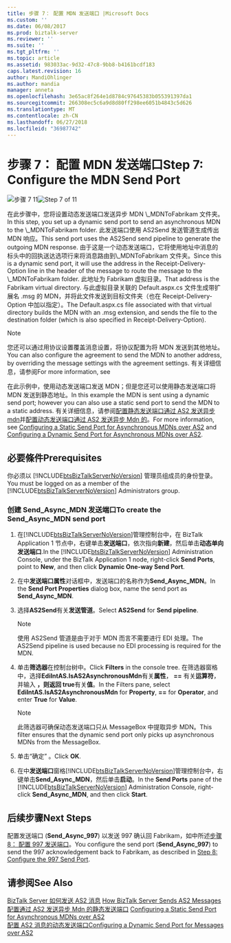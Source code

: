 ```yaml
---
title: 步骤 7： 配置 MDN 发送端口 |Microsoft Docs
ms.custom: ''
ms.date: 06/08/2017
ms.prod: biztalk-server
ms.reviewer: ''
ms.suite: ''
ms.tgt_pltfrm: ''
ms.topic: article
ms.assetid: 983033ac-9d32-47c8-9bb8-b4161bcdf183
caps.latest.revision: 16
author: MandiOhlinger
ms.author: mandia
manager: anneta
ms.openlocfilehash: 3e65ac8f264e1d8784c97645383b055391397da1
ms.sourcegitcommit: 266308ec5c6a9d8d80ff298ee6051b4843c5d626
ms.translationtype: MT
ms.contentlocale: zh-CN
ms.lasthandoff: 06/27/2018
ms.locfileid: "36987742"
---
```

# <a name="step-7-configure-the-mdn-send-port"></a><span data-ttu-id="a49d0-102">步骤 7： 配置 MDN 发送端口</span><span class="sxs-lookup"><span data-stu-id="a49d0-102">Step 7: Configure the MDN Send Port</span></span>
<span data-ttu-id="a49d0-103">![步骤 7 11](../core/media/tut-step7-of-11.gif "Tut_Step7_of_11")</span><span class="sxs-lookup"><span data-stu-id="a49d0-103">![Step 7 of 11](../core/media/tut-step7-of-11.gif "Tut_Step7_of_11")</span></span>  
  
 <span data-ttu-id="a49d0-104">在此步骤中，您将设置动态发送端口发送异步 MDN \\_MDNToFabrikam 文件夹。</span><span class="sxs-lookup"><span data-stu-id="a49d0-104">In this step, you set up a dynamic send port to send an asynchronous MDN to the \\_MDNToFabrikam folder.</span></span> <span data-ttu-id="a49d0-105">此发送端口使用 AS2Send 发送管道生成传出 MDN 响应。</span><span class="sxs-lookup"><span data-stu-id="a49d0-105">This send port uses the AS2Send send pipeline to generate the outgoing MDN response.</span></span> <span data-ttu-id="a49d0-106">由于这是一个动态发送端口，它将使用地址中消息的标头中的回执送达选项行来将消息路由到\\_MDNToFabrikam 文件夹。</span><span class="sxs-lookup"><span data-stu-id="a49d0-106">Since this is a dynamic send port, it will use the address in the Receipt-Delivery-Option line in the header of the message to route the message to the \\_MDNToFabrikam folder.</span></span> <span data-ttu-id="a49d0-107">此地址为 Fabrikam 虚拟目录。</span><span class="sxs-lookup"><span data-stu-id="a49d0-107">That address is the Fabrikam virtual directory.</span></span> <span data-ttu-id="a49d0-108">与此虚拟目录关联的 Default.aspx.cs 文件生成带扩展名 .msg 的 MDN，并将此文件发送到目标文件夹（也在 Receipt-Delivery-Option 中加以指定）。</span><span class="sxs-lookup"><span data-stu-id="a49d0-108">The Default.aspx.cs file associated with that virtual directory builds the MDN with an .msg extension, and sends the file to the destination folder (which is also specified in Receipt-Delivery-Option).</span></span>  
  
> [!NOTE]
>  <span data-ttu-id="a49d0-109">您还可以通过用协议设置覆盖消息设置，将协议配置为将 MDN 发送到其他地址。</span><span class="sxs-lookup"><span data-stu-id="a49d0-109">You can also configure the agreement to send the MDN to another address, by overriding the message settings with the agreement settings.</span></span> <span data-ttu-id="a49d0-110">有关详细信息，请参阅</span><span class="sxs-lookup"><span data-stu-id="a49d0-110">For more information, see</span></span>  
  
 <span data-ttu-id="a49d0-111">在此示例中，使用动态发送端口发送 MDN；但是您还可以使用静态发送端口将 MDN 发送到静态地址。</span><span class="sxs-lookup"><span data-stu-id="a49d0-111">In this example the MDN is sent using a dynamic send port; however you can also use a static send port to send the MDN to a static address.</span></span> <span data-ttu-id="a49d0-112">有关详细信息，请参阅[配置静态发送端口通过 AS2 发送异步 mdn](../core/configuring-a-static-send-port-for-asynchronous-mdns-over-as2.md)并[配置动态发送端口通过 AS2 发送异步 Mdn 的](../core/configuring-a-dynamic-send-port-for-asynchronous-mdns-over-as2.md)。</span><span class="sxs-lookup"><span data-stu-id="a49d0-112">For more information, see [Configuring a Static Send Port for Asynchronous MDNs over AS2](../core/configuring-a-static-send-port-for-asynchronous-mdns-over-as2.md) and [Configuring a Dynamic Send Port for Asynchronous MDNs over AS2](../core/configuring-a-dynamic-send-port-for-asynchronous-mdns-over-as2.md).</span></span>  
  
## <a name="prerequisites"></a><span data-ttu-id="a49d0-113">必要條件</span><span class="sxs-lookup"><span data-stu-id="a49d0-113">Prerequisites</span></span>  
 <span data-ttu-id="a49d0-114">你必须以 [!INCLUDE[btsBizTalkServerNoVersion](../includes/btsbiztalkservernoversion-md.md)] 管理员组成员的身份登录。</span><span class="sxs-lookup"><span data-stu-id="a49d0-114">You must be logged on as a member of the [!INCLUDE[btsBizTalkServerNoVersion](../includes/btsbiztalkservernoversion-md.md)] Administrators group.</span></span>  
  
### <a name="to-create-the-sendasyncmdn-send-port"></a><span data-ttu-id="a49d0-115">创建 Send_Async_MDN 发送端口</span><span class="sxs-lookup"><span data-stu-id="a49d0-115">To create the Send_Async_MDN send port</span></span>  
  
1. <span data-ttu-id="a49d0-116">在[!INCLUDE[btsBizTalkServerNoVersion](../includes/btsbiztalkservernoversion-md.md)]管理控制台中，在 BizTalk Application 1 节点中，右键单击**发送端口**，依次指向**新建**，然后单击**动态单向发送端口**.</span><span class="sxs-lookup"><span data-stu-id="a49d0-116">In the [!INCLUDE[btsBizTalkServerNoVersion](../includes/btsbiztalkservernoversion-md.md)] Administration Console, under the BizTalk Application 1 node, right-click **Send Ports**, point to **New**, and then click **Dynamic One-way Send Port**.</span></span>  
  
2. <span data-ttu-id="a49d0-117">在中**发送端口属性**对话框中，发送端口的名称作为**Send_Async_MDN**。</span><span class="sxs-lookup"><span data-stu-id="a49d0-117">In the **Send Port Properties** dialog box, name the send port as **Send_Async_MDN**.</span></span>  
  
3. <span data-ttu-id="a49d0-118">选择**AS2Send**有关**发送管道**。</span><span class="sxs-lookup"><span data-stu-id="a49d0-118">Select **AS2Send** for **Send pipeline**.</span></span>  
  
   > [!NOTE]
   >  <span data-ttu-id="a49d0-119">使用 AS2Send 管道是由于对于 MDN 而言不需要进行 EDI 处理。</span><span class="sxs-lookup"><span data-stu-id="a49d0-119">The AS2Send pipeline is used because no EDI processing is required for the MDN.</span></span>  
  
4. <span data-ttu-id="a49d0-120">单击**筛选器**在控制台树中。</span><span class="sxs-lookup"><span data-stu-id="a49d0-120">Click **Filters** in the console tree.</span></span> <span data-ttu-id="a49d0-121">在筛选器窗格中，选择**EdiIntAS.IsAS2AsynchronousMdn**有关**属性**， **==** 有关**运算符**，并输入 **，则返回 true**有关**值**。</span><span class="sxs-lookup"><span data-stu-id="a49d0-121">In the Filters pane, select **EdiIntAS.IsAS2AsynchronousMdn** for **Property**, **==** for **Operator**, and enter **True** for **Value**.</span></span>  
  
   > [!NOTE]
   >  <span data-ttu-id="a49d0-122">此筛选器可确保动态发送端口只从 MessageBox 中提取异步 MDN。</span><span class="sxs-lookup"><span data-stu-id="a49d0-122">This filter ensures that the dynamic send port only picks up asynchronous MDNs from the MessageBox.</span></span>  
  
5. <span data-ttu-id="a49d0-123">单击“确定” 。</span><span class="sxs-lookup"><span data-stu-id="a49d0-123">Click **OK**.</span></span>  
  
6. <span data-ttu-id="a49d0-124">在中**发送端口**窗格[!INCLUDE[btsBizTalkServerNoVersion](../includes/btsbiztalkservernoversion-md.md)]管理控制台中，右键单击**Send_Async_MDN**，然后单击**启动**。</span><span class="sxs-lookup"><span data-stu-id="a49d0-124">In the **Send Ports** pane of the [!INCLUDE[btsBizTalkServerNoVersion](../includes/btsbiztalkservernoversion-md.md)] Administration Console, right-click **Send_Async_MDN**, and then click **Start**.</span></span>  
  
## <a name="next-steps"></a><span data-ttu-id="a49d0-125">后续步骤</span><span class="sxs-lookup"><span data-stu-id="a49d0-125">Next Steps</span></span>  
 <span data-ttu-id="a49d0-126">配置发送端口 (**Send_Async_997**) 以发送 997 确认回 Fabrikam，如中所述[步骤 8： 配置 997 发送端口](../core/step-8-configure-the-997-send-port.md)。</span><span class="sxs-lookup"><span data-stu-id="a49d0-126">You configure the send port (**Send_Async_997**) to send the 997 acknowledgement back to Fabrikam, as described in [Step 8: Configure the 997 Send Port](../core/step-8-configure-the-997-send-port.md).</span></span>  
  
## <a name="see-also"></a><span data-ttu-id="a49d0-127">请参阅</span><span class="sxs-lookup"><span data-stu-id="a49d0-127">See Also</span></span>  
 <span data-ttu-id="a49d0-128">[BizTalk Server 如何发送 AS2 消息](../core/how-biztalk-server-sends-as2-messages.md) </span><span class="sxs-lookup"><span data-stu-id="a49d0-128">[How BizTalk Server Sends AS2 Messages](../core/how-biztalk-server-sends-as2-messages.md) </span></span>  
 <span data-ttu-id="a49d0-129">[配置通过 AS2 发送异步 Mdn 的静态发送端口](../core/configuring-a-static-send-port-for-asynchronous-mdns-over-as2.md) </span><span class="sxs-lookup"><span data-stu-id="a49d0-129">[Configuring a Static Send Port for Asynchronous MDNs over AS2](../core/configuring-a-static-send-port-for-asynchronous-mdns-over-as2.md) </span></span>  
 [<span data-ttu-id="a49d0-130">配置 AS2 消息的动态发送端口</span><span class="sxs-lookup"><span data-stu-id="a49d0-130">Configuring a Dynamic Send Port for Messages over AS2</span></span>](../core/configuring-a-dynamic-send-port-for-messages-over-as2.md)